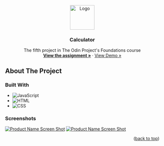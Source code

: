 <!-- Improved compatibility of back to top link: See: https://github.com/othneildrew/Best-README-Template/pull/73 -->
<a name="readme-top"></a>
<!--
*** Thanks for checking out the Best-README-Template. If you have a suggestion
*** that would make this better, please fork the repo and create a pull request
*** or simply open an issue with the tag "enhancement".
*** Don't forget to give the project a star!
*** Thanks again! Now go create something AMAZING! :D
-->



<!-- PROJECT LOGO -->
<br />
<div align="center">
  <a href="https://github.com/ftrbnd/odin-calculator">
    <img src="https://avatars.githubusercontent.com/u/4441966" alt="Logo" width="80" height="80">
  </a>

<h3 align="center">Calculator</h3>

  <p align="center">
    The fifth project in The Odin Project's Foundations course
    <br />
    <a href="https://www.theodinproject.com/lessons/foundations-calculator"><strong>View the assignment »</strong></a>
    ·
    <a href="https://ftrbnd.github.io/odin-calculator/">View Demo »</a>
  </p>
</div>



<!-- ABOUT THE PROJECT -->
## About The Project

### Built With

* ![JavaScript][JavaScript]
* ![HTML][HTML]
* ![CSS][CSS]



### Screenshots

[![Product Name Screen Shot][product-screenshot-1]](https://ftrbnd.github.io/odin-calculator/)
[![Product Name Screen Shot][product-screenshot-2]](https://ftrbnd.github.io/odin-calculator/)

<p align="right">(<a href="#readme-top">back to top</a>)</p>

<!-- MARKDOWN LINKS & IMAGES -->
<!-- https://www.markdownguide.org/basic-syntax/#reference-style-links -->
[HTML]: https://img.shields.io/badge/html-E34F26?style=for-the-badge&logo=html5&logoColor=white
[CSS]: https://img.shields.io/badge/css-1572B6?style=for-the-badge&logo=css3&logoColor=white
[JavaScript]: https://img.shields.io/badge/javascript-F7DF1E?style=for-the-badge&logo=javascript&logoColor=black
[product-screenshot-1]: https://i.imgur.com/chFVNDV.png
[product-screenshot-2]: https://i.imgur.com/Qq0LgTS.png
